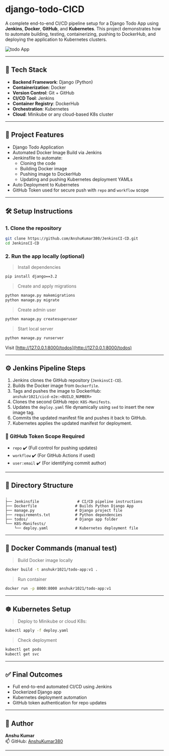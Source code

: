 # django-todo-CICD

A complete end-to-end CI/CD pipeline setup for a Django Todo App using **Jenkins**, **Docker**, **GitHub**, and **Kubernetes**. This project demonstrates how to automate building, testing, containerizing, pushing to DockerHub, and deploying the application to Kubernetes clusters.

![todo App](https://raw.githubusercontent.com/shreys7/django-todo/develop/staticfiles/todoApp.png)

---

## 🧰 Tech Stack

- **Backend Framework**: Django (Python)
- **Containerization**: Docker
- **Version Control**: Git + GitHub
- **CI/CD Tool**: Jenkins
- **Container Registry**: DockerHub
- **Orchestration**: Kubernetes
- **Cloud**: Minikube or any cloud-based K8s cluster

---

## 🚀 Project Features

- Django Todo Application
- Automated Docker Image Build via Jenkins
- Jenkinsfile to automate:
  - Cloning the code
  - Building Docker image
  - Pushing image to DockerHub
  - Updating and pushing Kubernetes deployment YAMLs
- Auto Deployment to Kubernetes
- GitHub Token used for secure push with `repo` and `workflow` scope

---

## 🛠️ Setup Instructions

### 1. Clone the repository

```bash
git clone https://github.com/AnshuKumar380/JenkinsCI-CD.git
cd JenkinsCI-CD
```

### 2. Run the app locally (optional)

> Install dependencies

```bash
pip install django==3.2
```

> Create and apply migrations

```bash
python manage.py makemigrations
python manage.py migrate
```

> Create admin user

```bash
python manage.py createsuperuser
```

> Start local server

```bash
python manage.py runserver
```

Visit [http://127.0.0.1:8000/todos](http://127.0.0.1:8000/todos)

---

## ⚙️ Jenkins Pipeline Steps

1. Jenkins clones the GitHub repository (`JenkinsCI-CD`).
2. Builds the Docker image from `Dockerfile`.
3. Tags and pushes the image to DockerHub:  
   `anshukr1021/cicd-e2e:<BUILD_NUMBER>`
4. Clones the second GitHub repo: `K8S-Manifests`.
5. Updates the `deploy.yaml` file dynamically using `sed` to insert the new image tag.
6. Commits the updated manifest file and pushes it back to GitHub.
7. Kubernetes applies the updated manifest for deployment.

### 🔐 GitHub Token Scope Required

- `repo` ✔️ (Full control for pushing updates)
- `workflow` ✔️ (For GitHub Actions if used)
- `user:email` ✔️ (For identifying commit author)

---

## 📁 Directory Structure

```text
.
├── Jenkinsfile                 # CI/CD pipeline instructions
├── Dockerfile                 # Builds Python Django App
├── manage.py                  # Django project file
├── requirements.txt           # Python dependencies
├── todos/                     # Django app folder
└── K8S-Manifests/
    └── deploy.yaml            # Kubernetes deployment file
```

---

## 🐳 Docker Commands (manual test)

> Build Docker image locally

```bash
docker build -t anshukr1021/todo-app:v1 .
```

> Run container

```bash
docker run -p 8000:8000 anshukr1021/todo-app:v1
```

---

## ☸️ Kubernetes Setup

> Deploy to Minikube or cloud K8s:

```bash
kubectl apply -f deploy.yaml
```

> Check deployment

```bash
kubectl get pods
kubectl get svc
```

---

## ✅ Final Outcomes

- Full end-to-end automated CI/CD using Jenkins
- Dockerized Django app
- Kubernetes deployment automation
- GitHub token authentication for repo updates

---

## 🤝 Author

**Anshu Kumar**  
📫 GitHub: [AnshuKumar380](https://github.com/AnshuKumar380)

---
